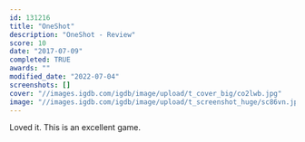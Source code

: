 ```yaml
---
id: 131216
title: "OneShot"
description: "OneShot - Review"
score: 10
date: "2017-07-09"
completed: TRUE
awards: ""
modified_date: "2022-07-04"
screenshots: []
cover: "//images.igdb.com/igdb/image/upload/t_cover_big/co2lwb.jpg"
image: "//images.igdb.com/igdb/image/upload/t_screenshot_huge/sc86vn.jpg"
---
```

Loved it. This is an excellent game.